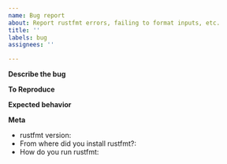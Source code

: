 ```yaml
---
name: Bug report
about: Report rustfmt errors, failing to format inputs, etc.
title: ''
labels: bug
assignees: ''

---
```


**Describe the bug**

<!-- A clear and concise description of what the bug is. -->

**To Reproduce**

<!-- Steps to reproduce the behavior. If possible, please provide us with a link to your project or a minimal working example. -->

**Expected behavior**

<!-- A clear and concise description of what you expected to happen. -->

**Meta**

- rustfmt version: <!-- `rustfmt -V` -->
- From where did you install rustfmt?: <!-- rustup, crates.io, package managers, etc. -->
- How do you run rustfmt: <!-- `rustfmt`, `cargo-fmt`, via editors, etc. -->
